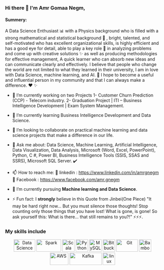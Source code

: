 ### Hi there 👋 I'm Amr Gomaa Negm,


#### Summery:

A Data Science Enthusiast :bar_chart: with a Physics background who is filled with a strong mathematical and statistical background 📜 , bright, talented, and self-motivated who has excellent organizational skills, is highly efficient and has a good eye for detail, able to play a key role 🚀  in analyzing problems and come up with creative solutions ✨ as well as producing methodologies for effective management, A quick learner who can absorb new ideas and can communicate clearly and effectively.
I believe that people who change the world are not limited to what they learned in their university, I am in love with Data Science, machine learning, and AI. :robot: 
I hope to become a useful and influential person in my community and that I can always make a difference. ♥ ✨ 

- 🔭 I’m currently working on two Projects
1- Customer Churn Prediction (CCP) - Telecom industry.
2- Graduation Project | ITI – Business Intelligence Development | Exam System Management.

- 🌱 I’m currently learning Business Intelligence Development and Data Science.

- 👯 I’m looking to collaborate on practical machine learning and data science projects that make a difference in our life.

- 💬 Ask me about:
	Data Science, Machine Learning, Artificial Intelligence, Data Visualization, Data Analysis, Microsoft (Word, Excel, PowerPoint), Python, C #, Power BI, Business Intelligence Tools (SSIS, SSAS and SSRS), Microsoft SQL Server. :heavy_check_mark:

- 📫 How to reach me:
:link: linkedin : https://www.linkedin.com/in/amrgnegm
:link: Facebook : https://www.facebook.com/amr.gnegm

- 🌱 I’m currently pursuing **Machine learning and Data Science**.
- ⚡ Fun fact: I **strongly** believe in this Quote from Jinbei(One Piece) "It may be hard right now... But you must silence those thoughts! Stop counting only those things that you have lost! What is gone, is gone! So ask yourself this: What is there... that still remains to you?!" ⚡⚡⚡.







### My skills include

<p align="center">
	<img title="Data Science" alt="Data Science" src="https://raw.githubusercontent.com/AmrGNegm/AmrGNegm/blob/main/master/assets/Data%20Science.png" width="70" height="40" />
	<img title="Spark" alt="Spark" src="https://raw.githubusercontent.com/Thomas-George-T/Thomas-George-T/master/assets/apache_spark.svg" width="80" height="40" />
	<img title="Scala" alt="Scala" src="https://raw.githubusercontent.com/Thomas-George-T/Thomas-George-T/master/assets/scala.svg" width="40" height="40" />
	<img title="Python" alt="Python" src="https://raw.githubusercontent.com/Thomas-George-T/Thomas-George-T/master/assets/python.svg" width="40" height="40" />
	<img title="MySQL" alt="MySQL" src="https://raw.githubusercontent.com/Thomas-George-T/Thomas-George-T/master/assets/mysql.svg" width="40" height="40" />
	<img title="Bitbucket" alt="Bitbucket" src="https://raw.githubusercontent.com/Thomas-George-T/Thomas-George-T/master/assets/bitbucket.svg" height="40" />
	<img title="Git" alt="Git" src="https://raw.githubusercontent.com/Thomas-George-T/Thomas-George-T/master/assets/git.svg" width="70" height="40" />
	<img title="Bamboo" alt="Bamboo" src="https://raw.githubusercontent.com/Thomas-George-T/Thomas-George-T/master/assets/bamboo.svg" width="40" height="40" />	
	<img title="AWS" alt="AWS" src="https://raw.githubusercontent.com/Thomas-George-T/Thomas-George-T/master/assets/aws.svg" width="60" height="40" />
	<img title="Kafka" alt="Kafka" src="https://raw.githubusercontent.com/Thomas-George-T/Thomas-George-T/master/assets/kafka.svg" width="105" height="40" />
	<img title="linux" alt="linux" src="https://raw.githubusercontent.com/Thomas-George-T/Thomas-George-T/master/assets/linux-tux.svg" width="40" />
</p>
